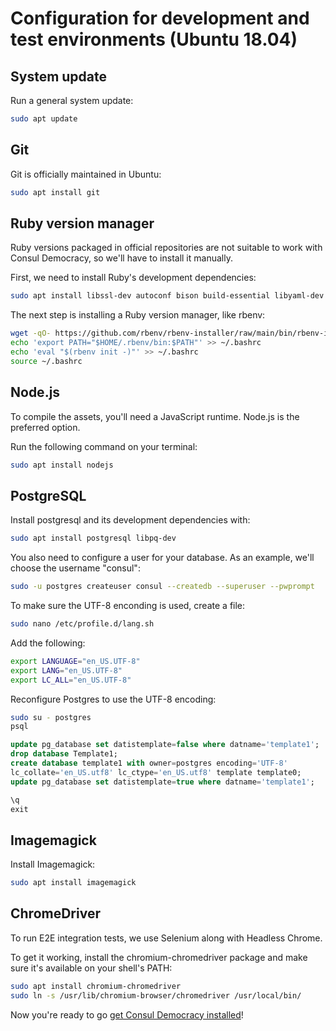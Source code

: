 # Configuration for development and test environments (Ubuntu 18.04)

## System update

Run a general system update:

```bash
sudo apt update
```

## Git

Git is officially maintained in Ubuntu:

```bash
sudo apt install git
```

## Ruby version manager

Ruby versions packaged in official repositories are not suitable to work with Consul Democracy, so we'll have to install it manually.

First, we need to install Ruby's development dependencies:

```bash
sudo apt install libssl-dev autoconf bison build-essential libyaml-dev libreadline6-dev zlib1g-dev libncurses5-dev libffi-dev libgdbm5 libgdbm-dev
```

The next step is installing a Ruby version manager, like rbenv:

```bash
wget -qO- https://github.com/rbenv/rbenv-installer/raw/main/bin/rbenv-installer | bash
echo 'export PATH="$HOME/.rbenv/bin:$PATH"' >> ~/.bashrc
echo 'eval "$(rbenv init -)"' >> ~/.bashrc
source ~/.bashrc
```

## Node.js

To compile the assets, you'll need a JavaScript runtime. Node.js is the preferred option.

Run the following command on your terminal:

```bash
sudo apt install nodejs
```

## PostgreSQL

Install postgresql and its development dependencies with:

```bash
sudo apt install postgresql libpq-dev
```

You also need to configure a user for your database. As an example, we'll choose the username "consul":

```bash
sudo -u postgres createuser consul --createdb --superuser --pwprompt
```

To make sure the UTF-8 enconding is used, create a file:

```bash
sudo nano /etc/profile.d/lang.sh
```

Add the following:

```bash
export LANGUAGE="en_US.UTF-8"
export LANG="en_US.UTF-8"
export LC_ALL="en_US.UTF-8"
```

Reconfigure Postgres to use the UTF-8 encoding:

```bash
sudo su - postgres
psql
```

```sql
update pg_database set datistemplate=false where datname='template1';
drop database Template1;
create database template1 with owner=postgres encoding='UTF-8'
lc_collate='en_US.utf8' lc_ctype='en_US.utf8' template template0;
update pg_database set datistemplate=true where datname='template1';

\q
exit
```

## Imagemagick

Install Imagemagick:

```bash
sudo apt install imagemagick
```

## ChromeDriver

To run E2E integration tests, we use Selenium along with Headless Chrome.

To get it working, install the chromium-chromedriver package and make sure it's available on your shell's PATH:

```bash
sudo apt install chromium-chromedriver
sudo ln -s /usr/lib/chromium-browser/chromedriver /usr/local/bin/
```

Now you're ready to go [get Consul Democracy installed](local_installation.md)!
